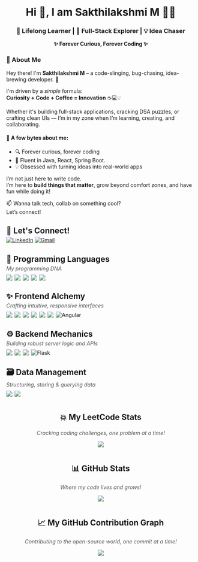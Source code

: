 <h1 align="center">Hi 👋, I am Sakthilakshmi M 👩‍💻</h1>
<h3 align="center">🌱 Lifelong Learner | 🚀 Full-Stack Explorer | 💡 Idea Chaser</h3>
<p align="center"><strong>✨ Forever Curious, Forever Coding ✨</strong></p>

### 🧠 About Me

Hey there! I'm **Sakthilakshmi M** – a code-slinging, bug-chasing, idea-brewing developer. 🚀

I'm driven by a *simple* formula:  
**Curiosity + Code + Coffee = Innovation** ☕💻💡

Whether it's building full-stack applications, cracking DSA puzzles, or crafting clean UIs — I’m in my zone when I’m learning, creating, and collaborating.

#### 💫 A few bytes about me:
- 🔍 Forever curious, forever coding
- 💬 Fluent in Java, React, Spring Boot.
- 💡 Obsessed with turning ideas into real-world apps

I’m not just here to write code.  
I’m here to **build things that matter**, grow beyond comfort zones, and have fun while doing it!

📫 Wanna talk tech, collab on something cool?  
Let’s connect!

<!-- Social Links -->

<h3 style="font-size: 1.5em; margin-bottom: 4px;">🔗 Let's Connect!</h3>
  <a href="https://www.linkedin.com/in/sakthilakshmi-m-920a56235/" target="_blank"><img src="https://img.shields.io/badge/LinkedIn-%230077B5?style=for-the-badge&logo=linkedin&logoColor=white" alt="LinkedIn" /></a>
  <a href="mailto:sakthilakshmims@gmail.com" target="_blank"><img src="https://img.shields.io/badge/Gmail-%23D44638?style=for-the-badge&logo=gmail&logoColor=white" alt="Gmail" /></a>
</div>


<!-- Programming Languages -->
<h3 style="font-size: 1.5em; margin-bottom: 4px;">🧠 Programming Languages</h3>
<p style="margin-top: 0; margin-bottom: 8px; font-style: italic; color: #555;">My programming DNA</p>
<div style="display: flex; flex-wrap: wrap; gap: 6px; margin-bottom: 16px;"> 
  <img src="https://img.shields.io/badge/Java-ED8B00?style=for-the-badge&logo=openjdk&logoColor=white" />
  <img src="https://img.shields.io/badge/C-00599C?style=for-the-badge&logo=c&logoColor=white" /> 
  <img src="https://img.shields.io/badge/C++-00599C?style=for-the-badge&logo=c%2B%2B&logoColor=white" /> 
  <img src="https://img.shields.io/badge/Python-3776AB?style=for-the-badge&logo=python&logoColor=white" /> 
  <img src="https://img.shields.io/badge/PHP-777BB4?style=for-the-badge&logo=php&logoColor=white" /> 
</div>

<!-- Frontend -->
<h3 style="font-size: 1.5em; margin-bottom: 4px;">✨ Frontend Alchemy</h3>
<p style="margin-top: 0; margin-bottom: 8px; font-style: italic; color: #555;">Crafting intuitive, responsive interfaces</p>
<div style="display: flex; flex-wrap: wrap; gap: 6px; margin-bottom: 16px;"> 
  <img src="https://img.shields.io/badge/HTML-E34F26?style=for-the-badge&logo=html5&logoColor=white" /> 
  <img src="https://img.shields.io/badge/CSS-1572B6?style=for-the-badge&logo=css3&logoColor=white" /> 
  <img src="https://img.shields.io/badge/JavaScript-F7DF1E?style=for-the-badge&logo=javascript&logoColor=black" /> 
  <img src="https://img.shields.io/badge/TypeScript-3178C6?style=for-the-badge&logo=typescript&logoColor=white" /> 
  <img src="https://img.shields.io/badge/React-20232A?style=for-the-badge&logo=react&logoColor=61DAFB" /> 
  <img src="https://img.shields.io/badge/Bootstrap-563D7C?style=for-the-badge&logo=bootstrap&logoColor=white" /> 
  <img src="https://img.shields.io/badge/Angular-DD0031?style=for-the-badge&logo=angular&logoColor=white" alt="Angular" />
</div>

<!-- Backend -->
<h3 style="font-size: 1.5em; margin-bottom: 4px;">⚙️ Backend Mechanics</h3>
<p style="margin-top: 0; margin-bottom: 8px; font-style: italic; color: #555;">Building robust server logic and APIs</p>
<div style="display: flex; flex-wrap: wrap; gap: 6px; margin-bottom: 16px;"> 
  <img src="https://img.shields.io/badge/Node.js-339933?style=for-the-badge&logo=nodedotjs&logoColor=white" /> 
  <img src="https://img.shields.io/badge/Express.js-000000?style=for-the-badge&logo=express&logoColor=white" /> 
  <img src="https://img.shields.io/badge/Spring_Boot-6DB33F?style=for-the-badge&logo=springboot&logoColor=white" />
  <img src="https://img.shields.io/badge/Flask-000000?style=for-the-badge&logo=flask&logoColor=white" alt="Flask" />
</div>

<!-- Data -->
<h3 style="font-size: 1.5em; margin-bottom: 4px;">🗃️ Data Management</h3>
<p style="margin-top: 0; margin-bottom: 8px; font-style: italic; color: #555;">Structuring, storing & querying data</p>
<div style="display: flex; flex-wrap: wrap; gap: 6px; margin-bottom: 16px;"> 
  <img src="https://img.shields.io/badge/MySQL-4479A1?style=for-the-badge&logo=mysql&logoColor=white" /> 
  <img src="https://img.shields.io/badge/MongoDB-47A248?style=for-the-badge&logo=mongodb&logoColor=white" /> 
</div>

<!-- Stats Section -->
<h3 style="font-size: 1.5em; margin-top: 2em; text-align: center;">💥 My LeetCode Stats</h3>
<p style="text-align: center; font-style: italic; color: #555;">Cracking coding challenges, one problem at a time!</p>
<p align="center">
  <img src="https://leetcard.jacoblin.cool/Sakthilakshmi?theme=dark&font=Hubballi" />
</p>

<h3 style="font-size: 1.5em; margin-top: 2em; text-align: center;">📊 GitHub Stats</h3>
<p style="text-align: center; font-style: italic; color: #555;">Where my code lives and grows!</p>
<p align="center">
  <img src="https://github-readme-stats.vercel.app/api?username=Sakthilakshmi-M&show_icons=true&theme=radical" />
</p>

<h3 style="font-size: 1.5em; margin-top: 2em; text-align: center;">📈 My GitHub Contribution Graph</h3>
<p style="text-align: center; font-style: italic; color: #555;">Contributing to the open-source world, one commit at a time!</p>
<p align="center">
  <a href="https://github.com/ashutosh00710/github-readme-activity-graph">
    <img src="https://github-readme-activity-graph.vercel.app/graph?username=Sakthilakshmi-M&bg_color=1f1e1f&color=54e736&line=8ce65c&point=ffffff&area=true&hide_border=true" />
  </a>
</p>
